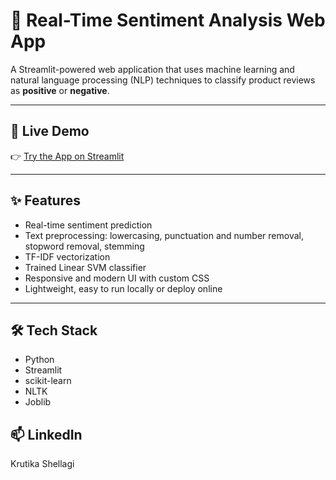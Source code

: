 # 💬 Real-Time Sentiment Analysis Web App

A Streamlit-powered web application that uses machine learning and natural language processing (NLP) techniques to classify product reviews as **positive** or **negative**.

---

## 🚀 Live Demo

👉 [Try the App on Streamlit](https://ai-sentiment-insights.streamlit.app/)

---

## ✨ Features

- Real-time sentiment prediction
- Text preprocessing: lowercasing, punctuation and number removal, stopword removal, stemming
- TF-IDF vectorization
- Trained Linear SVM classifier
- Responsive and modern UI with custom CSS
- Lightweight, easy to run locally or deploy online

---

## 🛠️ Tech Stack

- Python  
- Streamlit  
- scikit-learn  
- NLTK  
- Joblib

## 📫 LinkedIn
Krutika Shellagi
